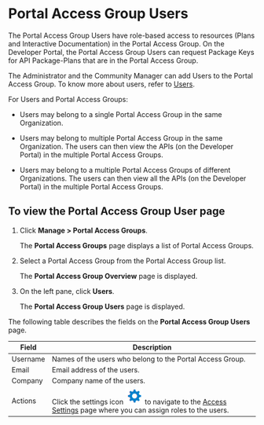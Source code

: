 ﻿---
sidebar_position: 1
---

# Portal Access Group Users

<head>
  <meta name="guidename" content="API Management"/>
  <meta name="context" content="GUID-c0d9b7d3-0657-4d27-bcc1-c0daa73b33c0"/>
</head>

The Portal Access Group Users have role-based access to resources (Plans and Interactive Documentation) in the Portal Access Group. On the Developer Portal, the Portal Access Group Users can request Package Keys for API Package-Plans that are in the Portal Access Group. 

The Administrator and the Community Manager can add Users to the Portal Access Group. To know more about users, refer to [Users](../../../../Users/Users.md). 

For Users and Portal Access Groups: 

- Users may belong to a single Portal Access Group in the same Organization. 

- Users may belong to multiple Portal Access Group in the same Organization. The users can then view the APIs (on the Developer Portal) in the multiple Portal Access Groups. 

- Users may belong to a multiple Portal Access Groups of different Organizations. The users can then view all the APIs (on the Developer Portal) in the multiple Portal Access Groups. 

## To view the Portal Access Group User page

1. Click **Manage > Portal Access Groups**. 

   The **Portal Access Groups** page displays a list of Portal Access Groups. 

1. Select a Portal Access Group from the Portal Access Group list. 

   The **Portal Access Group Overview** page is displayed. 

1. On the left pane, click **Users**. 

   The **Portal Access Group Users** page is displayed.

The following table describes the fields on the **Portal Access Group Users** page. 

|**Field** |**Description** |
| -------- | ----------- |
|Username|Names of the users who belong to the Portal Access Group. |
|Email|Email address of the users. |
|Company|Company name of the users. |
|Actions|Click the settings icon ![](../../../../../Images/edit.jpg) to navigate to the [Access Settings](../../../../Users/AddingandRemovingRolesviaAccessSettings/Adding_and_removing_roles_via_access_settings.md) page where you can assign roles to the users. |

